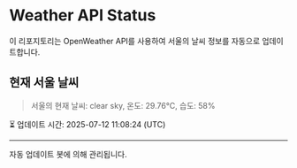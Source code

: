 
# Weather API Status

이 리포지토리는 OpenWeather API를 사용하여 서울의 날씨 정보를 자동으로 업데이트합니다.

## 현재 서울 날씨
> 서울의 현재 날씨: clear sky, 온도: 29.76°C, 습도: 58%

⏳ 업데이트 시간: 2025-07-12 11:08:24 (UTC)

---
자동 업데이트 봇에 의해 관리됩니다.
